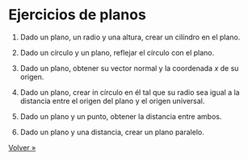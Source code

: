 # Ejercicios de planos

1. Dado un plano, un radio y una altura, crear un cilíndro en el plano.

2. Dado un círculo y un plano, reflejar el círculo con el plano.

3. Dado un plano,
   obtener su vector normal y la coordenada $x$ de su origen.

4. Dado un plano, crear in círculo en él tal que su radio sea
   igual a la distancia entre el origen del plano y el origen universal.

5. Dado un plano y un punto, obtener la distancia entre ambos.

6. Dado un plano y una distancia, crear un plano paralelo.

[Volver »](..)
